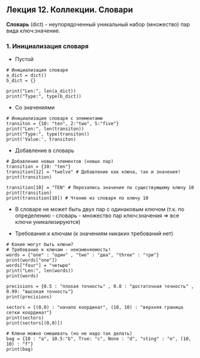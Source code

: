 ## Лекция 12. Коллекции. Словари

**Словарь** (dict) - неупорядоченный уникальный набор (множество) пар вида ключ:значение.

### 1. Инициализация словаря
* Пустой
```
# Инициализация словаря
a_dict = dict()
b_dict = {}

print("Len:", len(a_dict))
print("Type:", type(b_dict))
```

* Со значениями
```
# Инициализация словаря с элементами
transiton = {10: "ten", 2:"two", 5:"five"}
print("Len:", len(transiton))
print("Type:", type(transiton))
print('Value:', transiton)
```

* Добавление в словарь
```
# Добавление новых элементов (новых пар)
transition = {10: "ten"}
transition[12] = "twelve" # Добавление как ключа, так и значения!
print(transition)

transition[10] = "TEN" # Перезапись значения по существующему ключу 10
print(transition)
print(transition[10]) # Чтение из словаря по ключу 10
```

* В словаре не может быть двух пар с одинаковым ключом (т.к. по определению - словарь - множество пар ключ:значения => все ключи уникализируются)

* Требования к ключам (к значениям никаких требований нет)
```
# Какие могут быть ключи?
# Требование к ключам - неизменяемость!
words = {"one" : "один" , "two" : "два", "three" : "три"}
print(words["one"])
words["four"] = "четыре"
print("Len:", len(words))
print(words)

precisions = {0.5 : "плохая точность" , 0.8 : "достаточная точность" , 0.99: "высокая точность"}
print(precisions)

sectors = {(0,0) : "начало координат", (10, 10) : "верхняя граница сетки координат"}
print(sectors)
print(sectors[(0,0)])

# Ключи можно смешивать (но не надо так делать)
bag = {10 : "a", 10.5:"b", True: "c", None : "d", "sting" : "e", (10, 10) : "f"}
print(bag)
```